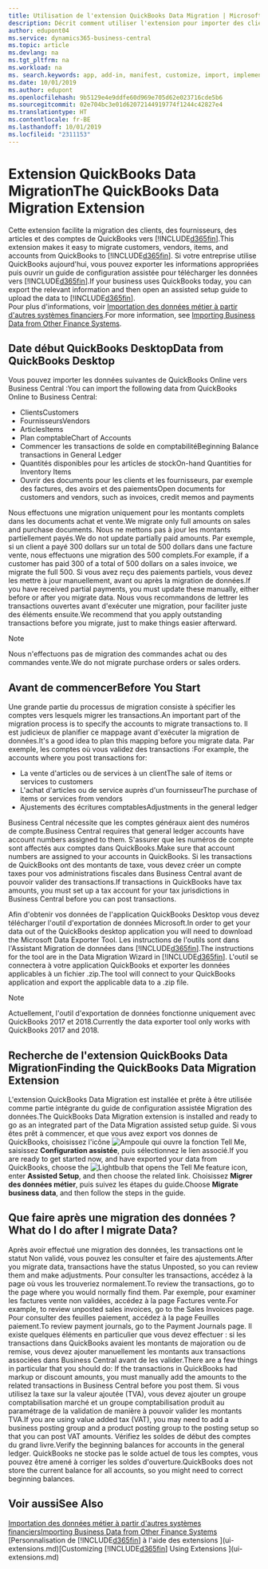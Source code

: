 ```yaml
---
title: Utilisation de l'extension QuickBooks Data Migration | Microsoft Docs
description: Décrit comment utiliser l'extension pour importer des clients, des fournisseurs, des articles, et des comptes de QuickBooks Desktop dans Business Central.
author: edupont04
ms.service: dynamics365-business-central
ms.topic: article
ms.devlang: na
ms.tgt_pltfrm: na
ms.workload: na
ms. search.keywords: app, add-in, manifest, customize, import, implement
ms.date: 10/01/2019
ms.author: edupont
ms.openlocfilehash: 9b5129e4e9ddfe60d969e705d62e023716cde5b6
ms.sourcegitcommit: 02e704bc3e01d62072144919774f1244c42827e4
ms.translationtype: HT
ms.contentlocale: fr-BE
ms.lasthandoff: 10/01/2019
ms.locfileid: "2311153"
---
```

# <a name="the-quickbooks-data-migration-extension"></a><span data-ttu-id="54d9d-103">Extension QuickBooks Data Migration</span><span class="sxs-lookup"><span data-stu-id="54d9d-103">The QuickBooks Data Migration Extension</span></span>
<span data-ttu-id="54d9d-104">Cette extension facilite la migration des clients, des fournisseurs, des articles et des comptes de QuickBooks vers [!INCLUDE[d365fin](includes/d365fin_md.md)].</span><span class="sxs-lookup"><span data-stu-id="54d9d-104">This extension makes it easy to migrate customers, vendors, items, and accounts from QuickBooks to [!INCLUDE[d365fin](includes/d365fin_md.md)].</span></span> <span data-ttu-id="54d9d-105">Si votre entreprise utilise QuickBooks aujourd'hui, vous pouvez exporter les informations appropriées puis ouvrir un guide de configuration assistée pour télécharger les données vers [!INCLUDE[d365fin](includes/d365fin_md.md)].</span><span class="sxs-lookup"><span data-stu-id="54d9d-105">If your business uses QuickBooks today, you can export the relevant information and then open an assisted setup guide to upload the data to [!INCLUDE[d365fin](includes/d365fin_md.md)].</span></span>  
<span data-ttu-id="54d9d-106">Pour plus d'informations, voir [Importation des données métier à partir d'autres systèmes financiers](across-import-data-configuration-packages.md).</span><span class="sxs-lookup"><span data-stu-id="54d9d-106">For more information, see [Importing Business Data from Other Finance Systems](across-import-data-configuration-packages.md).</span></span>

## <a name="data-from-quickbooks-desktop"></a><span data-ttu-id="54d9d-107">Date début QuickBooks Desktop</span><span class="sxs-lookup"><span data-stu-id="54d9d-107">Data from QuickBooks Desktop</span></span>
 
<span data-ttu-id="54d9d-108">Vous pouvez importer les données suivantes de QuickBooks Online vers Business Central :</span><span class="sxs-lookup"><span data-stu-id="54d9d-108">You can import the following data from QuickBooks Online to Business Central:</span></span>

- <span data-ttu-id="54d9d-109">Clients</span><span class="sxs-lookup"><span data-stu-id="54d9d-109">Customers</span></span>  
- <span data-ttu-id="54d9d-110">Fournisseurs</span><span class="sxs-lookup"><span data-stu-id="54d9d-110">Vendors</span></span>  
- <span data-ttu-id="54d9d-111">Articles</span><span class="sxs-lookup"><span data-stu-id="54d9d-111">Items</span></span>  
- <span data-ttu-id="54d9d-112">Plan comptable</span><span class="sxs-lookup"><span data-stu-id="54d9d-112">Chart of Accounts</span></span>  
- <span data-ttu-id="54d9d-113">Commencer les transactions de solde en comptabilité</span><span class="sxs-lookup"><span data-stu-id="54d9d-113">Beginning Balance transactions in General Ledger</span></span>  
- <span data-ttu-id="54d9d-114">Quantités disponibles pour les articles de stock</span><span class="sxs-lookup"><span data-stu-id="54d9d-114">On-hand Quantities for Inventory Items</span></span>  
- <span data-ttu-id="54d9d-115">Ouvrir des documents pour les clients et les fournisseurs, par exemple des factures, des avoirs et des paiements</span><span class="sxs-lookup"><span data-stu-id="54d9d-115">Open documents for customers and vendors, such as invoices, credit memos and payments</span></span>  

<span data-ttu-id="54d9d-116">Nous effectuons une migration uniquement pour les montants complets dans les documents achat et vente.</span><span class="sxs-lookup"><span data-stu-id="54d9d-116">We migrate only full amounts on sales and purchase documents.</span></span> <span data-ttu-id="54d9d-117">Nous ne mettons pas à jour les montants partiellement payés.</span><span class="sxs-lookup"><span data-stu-id="54d9d-117">We do not update partially paid amounts.</span></span> <span data-ttu-id="54d9d-118">Par exemple, si un client a payé 300 dollars sur un total de 500 dollars dans une facture vente, nous effectuons une migration des 500 complets.</span><span class="sxs-lookup"><span data-stu-id="54d9d-118">For example, if a customer has paid 300 of a total of 500 dollars on a sales invoice, we migrate the full 500.</span></span> <span data-ttu-id="54d9d-119">Si vous avez reçu des paiements partiels, vous devez les mettre à jour manuellement, avant ou après la migration de données.</span><span class="sxs-lookup"><span data-stu-id="54d9d-119">If you have received partial payments, you must update these manually, either before or after you migrate data.</span></span> <span data-ttu-id="54d9d-120">Nous vous recommandons de lettrer les transactions ouvertes avant d'exécuter une migration, pour faciliter juste des éléments ensuite.</span><span class="sxs-lookup"><span data-stu-id="54d9d-120">We recommend that you apply outstanding transactions before you migrate, just to make things easier afterward.</span></span>

> [!NOTE]
> <span data-ttu-id="54d9d-121">Nous n'effectuons pas de migration des commandes achat ou des commandes vente.</span><span class="sxs-lookup"><span data-stu-id="54d9d-121">We do not migrate purchase orders or sales orders.</span></span>

## <a name="before-you-start"></a><span data-ttu-id="54d9d-122">Avant de commencer</span><span class="sxs-lookup"><span data-stu-id="54d9d-122">Before You Start</span></span>
<span data-ttu-id="54d9d-123">Une grande partie du processus de migration consiste à spécifier les comptes vers lesquels migrer les transactions.</span><span class="sxs-lookup"><span data-stu-id="54d9d-123">An important part of the migration process is to specify the accounts to migrate transactions to.</span></span> <span data-ttu-id="54d9d-124">Il est judicieux de planifier ce mappage avant d'exécuter la migration de données.</span><span class="sxs-lookup"><span data-stu-id="54d9d-124">It's a good idea to plan this mapping before you migrate data.</span></span> <span data-ttu-id="54d9d-125">Par exemple, les comptes où vous validez des transactions :</span><span class="sxs-lookup"><span data-stu-id="54d9d-125">For example, the accounts where you post transactions for:</span></span>

- <span data-ttu-id="54d9d-126">La vente d'articles ou de services à un client</span><span class="sxs-lookup"><span data-stu-id="54d9d-126">The sale of items or services to customers</span></span>  
- <span data-ttu-id="54d9d-127">L'achat d'articles ou de service auprès d'un fournisseur</span><span class="sxs-lookup"><span data-stu-id="54d9d-127">The purchase of items or services from vendors</span></span>  
- <span data-ttu-id="54d9d-128">Ajustements des écritures comptables</span><span class="sxs-lookup"><span data-stu-id="54d9d-128">Adjustments in the general ledger</span></span>  

<span data-ttu-id="54d9d-129">Business Central nécessite que les comptes généraux aient des numéros de compte.</span><span class="sxs-lookup"><span data-stu-id="54d9d-129">Business Central requires that general ledger accounts have account numbers assigned to them.</span></span> <span data-ttu-id="54d9d-130">S'assurer que les numéros de compte sont affectés aux comptes dans QuickBooks.</span><span class="sxs-lookup"><span data-stu-id="54d9d-130">Make sure that account numbers are assigned to your accounts in QuickBooks.</span></span>
<span data-ttu-id="54d9d-131">Si les transactions de QuickBooks ont des montants de taxe, vous devez créer un compte taxes pour vos administrations fiscales dans Business Central avant de pouvoir valider des transactions.</span><span class="sxs-lookup"><span data-stu-id="54d9d-131">If transactions in QuickBooks have tax amounts, you must set up a tax account for your tax jurisdictions in Business Central before you can post transactions.</span></span>

<span data-ttu-id="54d9d-132">Afin d'obtenir vos données de l'application QuickBooks Desktop vous devez télécharger l'outil d'exportation de données Microsoft.</span><span class="sxs-lookup"><span data-stu-id="54d9d-132">In order to get your data out of the QuickBooks desktop application you will need to download the Microsoft Data Exporter Tool.</span></span>  <span data-ttu-id="54d9d-133">Les instructions de l'outils sont dans l'Assistant Migration de données dans [!INCLUDE[d365fin](includes/d365fin_md.md)].</span><span class="sxs-lookup"><span data-stu-id="54d9d-133">The instructions for the tool are in the Data Migration Wizard in [!INCLUDE[d365fin](includes/d365fin_md.md)].</span></span> <span data-ttu-id="54d9d-134">L'outil se connectera à votre application QuickBooks et exporter les données applicables à un fichier .zip.</span><span class="sxs-lookup"><span data-stu-id="54d9d-134">The tool will connect to your QuickBooks application and export the applicable data to a .zip file.</span></span>  

> [!NOTE]
> <span data-ttu-id="54d9d-135">Actuellement, l'outil d'exportation de données fonctionne uniquement avec QuickBooks 2017 et 2018.</span><span class="sxs-lookup"><span data-stu-id="54d9d-135">Currently the data exporter tool only works with QuickBooks 2017 and 2018.</span></span>

## <a name="finding-the-quickbooks-data-migration-extension"></a><span data-ttu-id="54d9d-136">Recherche de l'extension QuickBooks Data Migration</span><span class="sxs-lookup"><span data-stu-id="54d9d-136">Finding the QuickBooks Data Migration Extension</span></span>
<span data-ttu-id="54d9d-137">L'extension QuickBooks Data Migration est installée et prête à être utilisée comme partie intégrante du guide de configuration assistée Migration des données.</span><span class="sxs-lookup"><span data-stu-id="54d9d-137">The QuickBooks Data Migration extension is installed and ready to go as an integrated part of the Data Migration assisted setup guide.</span></span> <span data-ttu-id="54d9d-138">Si vous êtes prêt à commencer, et que vous avez export vos donnes de QuickBooks, choisissez l'icône ![Ampoule qui ouvre la fonction Tell Me](media/ui-search/search_small.png "Dites-moi ce que vous voulez faire"), saisissez **Configuration assistée**, puis sélectionnez le lien associé.</span><span class="sxs-lookup"><span data-stu-id="54d9d-138">If you are ready to get started now, and have exported your data from QuickBooks, choose the ![Lightbulb that opens the Tell Me feature](media/ui-search/search_small.png "Tell me what you want to do") icon, enter **Assisted Setup**, and then choose the related link.</span></span> <span data-ttu-id="54d9d-139">Choisissez **Migrer des données métier**, puis suivez les étapes du guide.</span><span class="sxs-lookup"><span data-stu-id="54d9d-139">Choose **Migrate business data**, and then follow the steps in the guide.</span></span>  

## <a name="what-do-i-do-after-i-migrate-data"></a><span data-ttu-id="54d9d-140">Que faire après une migration des données ?</span><span class="sxs-lookup"><span data-stu-id="54d9d-140">What do I do after I migrate Data?</span></span>
<span data-ttu-id="54d9d-141">Après avoir effectué une migration des données, les transactions ont le statut Non validé, vous pouvez les consulter et faire des ajustements.</span><span class="sxs-lookup"><span data-stu-id="54d9d-141">After you migrate data, transactions have the status Unposted, so you can review them and make adjustments.</span></span> <span data-ttu-id="54d9d-142">Pour consulter les transactions, accédez à la page où vous les trouveriez normalement.</span><span class="sxs-lookup"><span data-stu-id="54d9d-142">To review the transactions, go to the page where you would normally find them.</span></span> <span data-ttu-id="54d9d-143">Par exemple, pour examiner les factures vente non validées, accédez à la page Factures vente.</span><span class="sxs-lookup"><span data-stu-id="54d9d-143">For example, to review unposted sales invoices, go to the Sales Invoices page.</span></span> <span data-ttu-id="54d9d-144">Pour consulter des feuilles paiement, accédez à la page Feuilles paiement.</span><span class="sxs-lookup"><span data-stu-id="54d9d-144">To review payment journals, go to the Payment Journals page.</span></span>
<span data-ttu-id="54d9d-145">Il existe quelques éléments en particulier que vous devez effectuer : si les transactions dans QuickBooks avaient les montants de majoration ou de remise, vous devez ajouter manuellement les montants aux transactions associées dans Business Central avant de les valider.</span><span class="sxs-lookup"><span data-stu-id="54d9d-145">There are a few things in particular that you should do: If the transactions in QuickBooks had markup or discount amounts, you must manually add the amounts to the related transactions in Business Central before you post them.</span></span>
<span data-ttu-id="54d9d-146">Si vous utilisez la taxe sur la valeur ajoutée (TVA), vous devez ajouter un groupe comptabilisation marché et un groupe comptabilisation produit au paramétrage de la validation de manière à pouvoir valider les montants TVA.</span><span class="sxs-lookup"><span data-stu-id="54d9d-146">If you are using value added tax (VAT), you may need to add a business posting group and a product posting group to the posting setup so that you can post VAT amounts.</span></span>
<span data-ttu-id="54d9d-147">Vérifiez les soldes de début des comptes du grand livre.</span><span class="sxs-lookup"><span data-stu-id="54d9d-147">Verify the beginning balances for accounts in the general ledger.</span></span> <span data-ttu-id="54d9d-148">QuickBooks ne stocke pas le solde actuel de tous les comptes, vous pouvez être amené à corriger les soldes d'ouverture.</span><span class="sxs-lookup"><span data-stu-id="54d9d-148">QuickBooks does not store the current balance for all accounts, so you might need to correct beginning balances.</span></span>

## <a name="see-also"></a><span data-ttu-id="54d9d-149">Voir aussi</span><span class="sxs-lookup"><span data-stu-id="54d9d-149">See Also</span></span>
[<span data-ttu-id="54d9d-150">Importation des données métier à partir d'autres systèmes financiers</span><span class="sxs-lookup"><span data-stu-id="54d9d-150">Importing Business Data from Other Finance Systems</span></span>](across-import-data-configuration-packages.md)  
<span data-ttu-id="54d9d-151">[Personnalisation de [!INCLUDE[d365fin](includes/d365fin_md.md)] à l'aide des extensions ](ui-extensions.md)</span><span class="sxs-lookup"><span data-stu-id="54d9d-151">[Customizing [!INCLUDE[d365fin](includes/d365fin_md.md)] Using Extensions ](ui-extensions.md)</span></span>  

